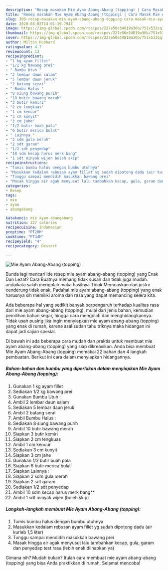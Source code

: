 ```yaml
---
description: "Resep masakan Mie Ayam Abang-Abang (topping) | Cara Masak Mie Ayam Abang-Abang (topping) Yang Lezat Sekali"
title: "Resep masakan Mie Ayam Abang-Abang (topping) | Cara Masak Mie Ayam Abang-Abang (topping) Yang Lezat Sekali"
slug: 309-resep-masakan-mie-ayam-abang-abang-topping-cara-masak-mie-ayam-abang-abang-topping-yang-lezat-sekali
date: 2020-08-02T14:01:19.794Z
image: https://img-global.cpcdn.com/recipes/227e50e34819a36b/751x532cq70/mie-ayam-abang-abang-topping-foto-resep-utama.jpg
thumbnail: https://img-global.cpcdn.com/recipes/227e50e34819a36b/751x532cq70/mie-ayam-abang-abang-topping-foto-resep-utama.jpg
cover: https://img-global.cpcdn.com/recipes/227e50e34819a36b/751x532cq70/mie-ayam-abang-abang-topping-foto-resep-utama.jpg
author: Milton Hubbard
ratingvalue: 4.7
reviewcount: 13
recipeingredient:
- "1 kg ayam fillet"
- "1/2 kg bawang prei"
- " Bumbu Utuh "
- "2 lembar daun salam"
- "5 lembar daun jeruk"
- "2 batang serai"
- " Bumbu Halus "
- "8 siung bawang purih"
- "10 butir bawang merah"
- "3 butir kemiri"
- "2 cm lengkuas"
- "1 cm kencur"
- "3 cm kunyit"
- "3 cm jahe"
- "1/2 butir buah pala"
- "6 butir merica bulat"
- " Lainnya "
- "2 sdm gula merah"
- "2 sdt garam"
- "1/2 sdt penyedap"
- "10 sdm kecap harus merk bang"
- "1 sdt minyak wijen boleh skip"
recipeinstructions:
- "Tumis bumbu halus dengan bumbu utuhnya"
- "Masukkan kedalam rebusan ayam fillet yg sudah dipotong dadu (air kurleb 1,5 liter)"
- "Tunggu sampai mendidih masukkan bawang prei"
- "Masak hingga air agak menyusut lalu tambahkan kecap, gula, garam dan penyedap test rasa (lebih enak diinapkan ya)"
categories:
- Resep
tags:
- mie
- ayam
- abangabang

katakunci: mie ayam abangabang 
nutrition: 227 calories
recipecuisine: Indonesian
preptime: "PT20M"
cooktime: "PT34M"
recipeyield: "4"
recipecategory: Dessert

---
```



![Mie Ayam Abang-Abang (topping)](https://img-global.cpcdn.com/recipes/227e50e34819a36b/751x532cq70/mie-ayam-abang-abang-topping-foto-resep-utama.jpg)

Bunda lagi mencari ide resep mie ayam abang-abang (topping) yang Enak Dan Lezat? Cara Buatnya memang tidak susah dan tidak juga mudah. andaikata salah mengolah maka hasilnya Tidak Memuaskan dan justru cenderung tidak enak. Padahal mie ayam abang-abang (topping) yang enak harusnya sih memiliki aroma dan rasa yang dapat memancing selera kita.

Ada beberapa hal yang sedikit banyak berpengaruh terhadap kualitas rasa dari mie ayam abang-abang (topping), mulai dari jenis bahan, kemudian pemilihan bahan segar, hingga cara mengolah dan menghidangkannya. Tidak usah pusing jika ingin menyiapkan mie ayam abang-abang (topping) yang enak di rumah, karena asal sudah tahu triknya maka hidangan ini dapat jadi sajian spesial.




Di bawah ini ada beberapa cara mudah dan praktis untuk membuat mie ayam abang-abang (topping) yang siap dikreasikan. Anda bisa membuat Mie Ayam Abang-Abang (topping) memakai 22 bahan dan 4 langkah pembuatan. Berikut ini cara dalam menyiapkan hidangannya.

<!--inarticleads1-->

##### Bahan-bahan dan bumbu yang diperlukan dalam menyiapkan Mie Ayam Abang-Abang (topping):

1. Gunakan 1 kg ayam fillet
1. Sediakan 1/2 kg bawang prei
1. Gunakan  Bumbu Utuh :
1. Ambil 2 lembar daun salam
1. Sediakan 5 lembar daun jeruk
1. Ambil 2 batang serai
1. Ambil  Bumbu Halus :
1. Sediakan 8 siung bawang purih
1. Ambil 10 butir bawang merah
1. Siapkan 3 butir kemiri
1. Siapkan 2 cm lengkuas
1. Ambil 1 cm kencur
1. Sediakan 3 cm kunyit
1. Siapkan 3 cm jahe
1. Gunakan 1/2 butir buah pala
1. Siapkan 6 butir merica bulat
1. Siapkan  Lainnya :
1. Siapkan 2 sdm gula merah
1. Siapkan 2 sdt garam
1. Sediakan 1/2 sdt penyedap
1. Ambil 10 sdm kecap harus merk bang**
1. Ambil 1 sdt minyak wijen (boleh skip)




<!--inarticleads2-->

##### Langkah-langkah membuat Mie Ayam Abang-Abang (topping):

1. Tumis bumbu halus dengan bumbu utuhnya
1. Masukkan kedalam rebusan ayam fillet yg sudah dipotong dadu (air kurleb 1,5 liter)
1. Tunggu sampai mendidih masukkan bawang prei
1. Masak hingga air agak menyusut lalu tambahkan kecap, gula, garam dan penyedap test rasa (lebih enak diinapkan ya)




Gimana nih? Mudah bukan? Itulah cara membuat mie ayam abang-abang (topping) yang bisa Anda praktikkan di rumah. Selamat mencoba!
